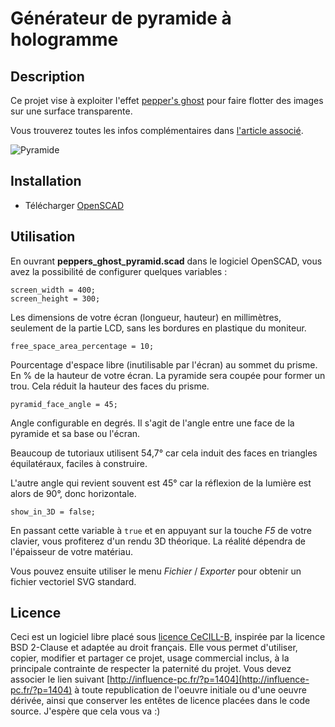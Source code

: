 # Générateur de pyramide à hologramme

## Description

Ce projet vise à exploiter l'effet [pepper's ghost](https://fr.wikipedia.org/wiki/Fant%C3%B4me_de_Pepper) pour faire flotter des images sur une surface transparente.

Vous trouverez toutes les infos complémentaires dans [l'article associé](http://influence-pc.fr/?p=1404).

![Pyramide](http://influence-pc.fr/envois/Capture-du-2016-05-22-18-49-39-950x535.png)

## Installation

- Télécharger [OpenSCAD](http://www.openscad.org/downloads.html)

## Utilisation

En ouvrant **peppers_ghost_pyramid.scad** dans le logiciel OpenSCAD, vous avez la possibilité de configurer quelques variables :

    screen_width = 400;
    screen_height = 300;

Les dimensions de votre écran (longueur, hauteur) en millimètres, seulement de la partie LCD, sans les bordures en plastique du moniteur.

    free_space_area_percentage = 10;

Pourcentage d'espace libre (inutilisable par l'écran) au sommet du prisme. En % de la hauteur de votre écran. La pyramide sera coupée pour former un trou. Cela réduit la hauteur des faces du prisme.

    pyramid_face_angle = 45;

Angle configurable en degrés. Il s'agit de l'angle entre une face de la pyramide et sa base ou l'écran.

Beaucoup de tutoriaux utilisent 54,7° car cela induit des faces en triangles équilatéraux, faciles à construire.

L'autre angle qui revient souvent est 45° car la réflexion de la lumière est alors de 90°, donc horizontale.

    show_in_3D = false;

En passant cette variable à `true` et en appuyant sur la touche *F5* de votre clavier, vous profiterez d'un rendu 3D théorique. La réalité dépendra de l'épaisseur de votre matériau.

Vous pouvez ensuite utiliser le menu *Fichier* / *Exporter* pour obtenir un fichier vectoriel SVG standard.

## Licence

Ceci est un logiciel libre placé sous [licence CeCILL-B](http://www.cecill.info/licences/Licence_CeCILL-B_V1-fr.html), inspirée par la licence BSD 2-Clause et adaptée au droit français. Elle vous permet d'utiliser, copier, modifier et partager ce projet, usage commercial inclus, à la principale contrainte de respecter la paternité du projet. Vous devez associer le lien suivant [http://influence-pc.fr/?p=1404](http://influence-pc.fr/?p=1404) à toute republication de l'oeuvre initiale ou d'une oeuvre dérivée, ainsi que conserver les entêtes de licence placées dans le code source. J'espère que cela vous va :)
